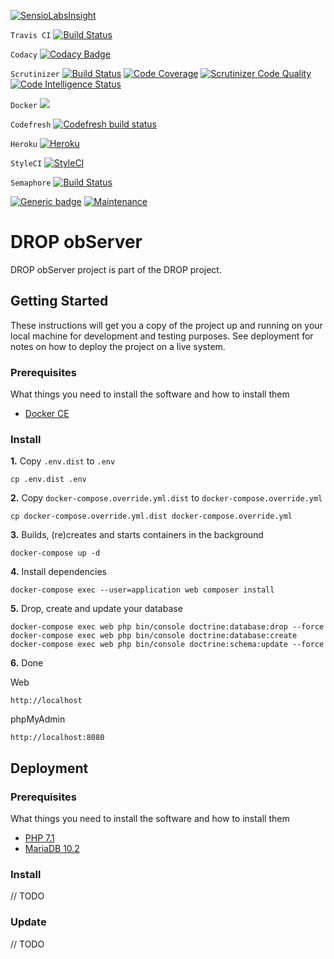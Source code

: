 [![SensioLabsInsight](https://insight.sensiolabs.com/projects/4caef27a-276c-4cbf-99a8-6176f51e819a/big.png)](https://insight.sensiolabs.com/projects/4caef27a-276c-4cbf-99a8-6176f51e819a)

`Travis CI`
[![Build Status](https://travis-ci.org/Darkmira/drop-observer.svg?branch=develop)](https://travis-ci.org/Darkmira/drop-observer)

`Codacy`
[![Codacy Badge](https://api.codacy.com/project/badge/Coverage/3ce7e103844f4d59b7467946f8c83f9b)](https://www.codacy.com/app/cvilleger/drop-observer?utm_source=github.com&utm_medium=referral&utm_content=Darkmira/drop-observer&utm_campaign=Badge_Coverage)

`Scrutinizer`
[![Build Status](https://scrutinizer-ci.com/g/Darkmira/drop-observer/badges/build.png?b=develop)](https://scrutinizer-ci.com/g/Darkmira/drop-observer/build-status/develop)
[![Code Coverage](https://scrutinizer-ci.com/g/Darkmira/drop-observer/badges/coverage.png?b=develop)](https://scrutinizer-ci.com/g/Darkmira/drop-observer/?branch=develop)
[![Scrutinizer Code Quality](https://scrutinizer-ci.com/g/Darkmira/drop-observer/badges/quality-score.png?b=develop)](https://scrutinizer-ci.com/g/Darkmira/drop-observer/?branch=develop)
[![Code Intelligence Status](https://scrutinizer-ci.com/g/Darkmira/drop-observer/badges/code-intelligence.svg?b=develop)](https://scrutinizer-ci.com/code-intelligence)

`Docker`
[![](https://images.microbadger.com/badges/image/cvilleger/drop-observer.svg)](https://microbadger.com/images/cvilleger/drop-observer)

`Codefresh`
[![Codefresh build status]( https://g.codefresh.io/api/badges/build?repoOwner=Darkmira&repoName=drop-observer&branch=develop&pipelineName=drop-observer&accountName=cvilleger&type=cf-2)]( https://g.codefresh.io/repositories/Darkmira/drop-observer/builds?filter=trigger:build;branch:develop;service:5ae7046a1042630001422a1b~drop-observer)

`Heroku`
[![Heroku](https://heroku-badge.herokuapp.com/?app=drop-observer&style=flat&svg=1)](https://drop-observer.herokuapp.com/)

`StyleCI`
[![StyleCI](https://styleci.io/repos/95036291/shield?branch=develop)](https://styleci.io/repos/95036291)

`Semaphore`
[![Build Status](https://semaphoreci.com/api/v1/cvilleger/drop-observer/branches/develop/badge.svg)](https://semaphoreci.com/cvilleger/drop-observer)

[![Generic badge](https://img.shields.io/badge/Powered%20by-Love-red.svg)](https://www.darkmira.fr/)
[![Maintenance](https://img.shields.io/badge/Maintained%3F-yes-green.svg)](https://github.com/Darkmira/drop-observer/pulse/monthly)

# DROP obServer 
DROP obServer project is part of the DROP project.

## Getting Started

These instructions will get you a copy of the project up and running on your local machine for development and testing purposes. See deployment for notes on how to deploy the project on a live system.

### Prerequisites

What things you need to install the software and how to install them

- [Docker CE](https://www.docker.com/community-edition)

### Install

**1.** Copy `.env.dist` to `.env`

```
cp .env.dist .env
```

**2.** Copy `docker-compose.override.yml.dist` to `docker-compose.override.yml`

```
cp docker-compose.override.yml.dist docker-compose.override.yml
```

**3.** Builds, (re)creates and starts containers in the background

```
docker-compose up -d
```

**4.** Install dependencies

```
docker-compose exec --user=application web composer install
```

**5.** Drop, create and update your database

```
docker-compose exec web php bin/console doctrine:database:drop --force
docker-compose exec web php bin/console doctrine:database:create
docker-compose exec web php bin/console doctrine:schema:update --force
```

**6.** Done

Web
```
http://localhost
```

phpMyAdmin
```
http://localhost:8080
```

## Deployment

### Prerequisites

What things you need to install the software and how to install them

- [PHP 7.1](http://php.net/downloads.php)
- [MariaDB 10.2](https://mariadb.org/download/)

### Install

// TODO

### Update

// TODO
